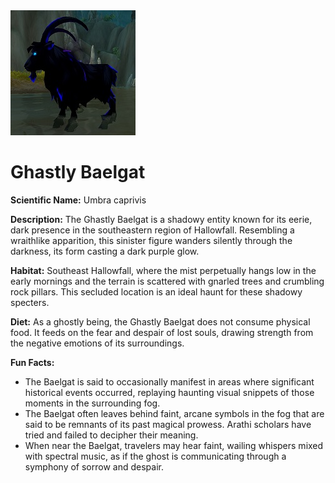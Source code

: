 <a href="https://github.com/Scotty8319/WoWBestiary/blob/main/WoWScrnShot_052824_043840.jpg" target="_blank">
  <img src="https://github.com/Scotty8319/WoWBestiary/blob/main/WoWScrnShot_052824_043840TN.jpg" alt="Ghastly Baelgat" width="200"/>
</a>

# Ghastly Baelgat  

**Scientific Name:** Umbra caprivis

**Description:**
The Ghastly Baelgat is a shadowy entity known for its eerie, dark presence in the southeastern region of Hallowfall. Resembling a wraithlike apparition, this sinister figure wanders silently through the darkness, its form casting a dark purple glow.

**Habitat:**
Southeast Hallowfall, where the mist perpetually hangs low in the early mornings and the terrain is scattered with gnarled trees and crumbling rock pillars. This secluded location is an ideal haunt for these shadowy specters.

**Diet:**
As a ghostly being, the Ghastly Baelgat does not consume physical food. It feeds on the fear and despair of lost souls, drawing strength from the negative emotions of its surroundings.

**Fun Facts:**
* The Baelgat is said to occasionally manifest in areas where significant historical events occurred, replaying haunting visual snippets of those moments in the surrounding fog.
* The Baelgat often leaves behind faint, arcane symbols in the fog that are said to be remnants of its past magical prowess. Arathi scholars have tried and failed to decipher their meaning.
* When near the Baelgat, travelers may hear faint, wailing whispers mixed with spectral music, as if the ghost is communicating through a symphony of sorrow and despair.
